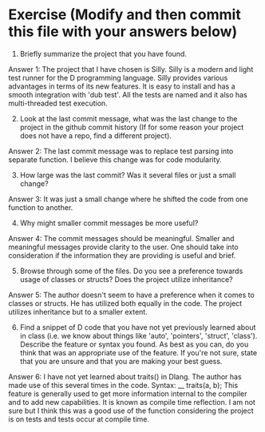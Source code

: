 # Exercise (Modify and then commit this file with your answers below)

1. Briefly summarize the project that you have found.

Answer 1: The project that I have chosen is Silly. Silly is a modern and light test runner for the D programming language.
Silly provides various advantages in terms of its new features. It is easy to install and has a smooth integration with 'dub test'.
All the tests are named and it also has multi-threaded test execution. 

2. Look at the last commit message, what was the last change to the project in the github commit history (If for some reason your project does not have a repo, find a different project).

Answer 2: The last commit message was to replace test parsing into separate function. I believe this change was for code modularity.

3. How large was the last commit? Was it several files or just a small change?

Answer 3: It was just a small change where he shifted the code from one function to another.

4. Why might smaller commit messages be more useful?

Answer 4: The commit messages should be meaningful. Smaller and meaningful messages provide clarity to the user. One should take into consideration if the information they are providing is useful and brief.

5. Browse through some of the files. Do you see a preference towards usage of classes or structs? Does the project utilize inheritance?

Answer 5: The author doesn't seem to have a preference when it comes to classes or structs. He has utilized both equally in the code. The project utilizes inheritance but to a smaller extent.


6. Find a snippet of D code that you have not yet previously learned about in class (i.e. we know about things like 'auto', 'pointers', 'struct', 'class'). Describe the feature or syntax you found. As best as you can, do you think that was an appropriate use of the feature. If you're not sure, state that you are unsure and that you are making your best guess.

Answer 6: I have not yet learned about traits() in Dlang. The author has made use of this several times in the code. 
Syntax: __ traits(a, b); 
This feature is generally used to get more information internal to the compiler and to add new capabilities. It is known as compile time reflection.
I am not sure but I think this was a good use of the function considering the project is on tests and tests occur at compile time.
